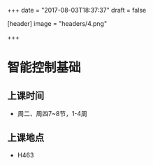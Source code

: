+++
date = "2017-08-03T18:37:37"
draft = false

[header]
image = "headers/4.png"

+++

# 智能控制基础

## 上课时间

* 周二、周四7~8节，1-4周

## 上课地点
* H463
